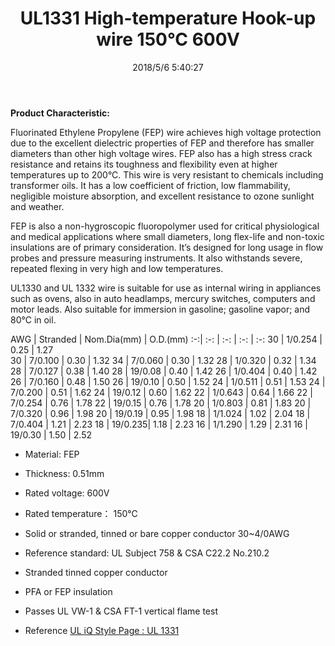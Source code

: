 ﻿---
layout: post 
title: UL1331 High-temperature Hook-up wire 150°C 600V
tags: hookup-wire, fep
categories: wire-cable
overview: FEP Fluorinated Ethylene Propylene Wire
series: HN10
part_number: 10-1331-0
thumb_img: 
image: 2022/11-20210603.jpg
date: 2018/5/6 5:40:27
permalink: /wire-cable/ul31312-hight-temperature-fep-f46-hookup-wire-150degc-600v.html
---


__Product Characteristic:__

Fluorinated Ethylene Propylene (FEP) wire achieves high voltage protection due to the excellent dielectric properties of FEP and therefore has smaller diameters than other high voltage wires.  FEP also has a high stress crack resistance and retains its toughness and flexibility even at higher temperatures up to 200°C.  This wire is very resistant to chemicals including transformer oils.  It has a low coefficient of friction, low flammability, negligible moisture absorption, and excellent resistance to ozone sunlight and weather.

FEP is also a non-hygroscopic fluoropolymer used for critical physiological and medical applications where small diameters, long flex-life and non-toxic insulations are of primary consideration. It’s designed for long usage in flow probes and pressure measuring instruments. It also withstands severe, repeated flexing in very high and low temperatures.

UL1330 and UL 1332 wire is suitable for use as internal wiring in appliances such as ovens, also in auto headlamps, mercury switches, computers and motor leads. Also suitable for immersion in gasoline; gasoline vapor; and 80°C in oil.


AWG | Stranded | Nom.Dia(mm) | O.D.(mm)
:-:| :-: | :-: | :-: | :-: 
30 | 1/0.254 | 0.25 | 1.27	
30 | 7/0.100 | 0.30 | 1.32
34 | 7/0.060 | 0.30 | 1.32
28 | 1/0.320 | 0.32 | 1.34
28 | 7/0.127 | 0.38 | 1.40
28 | 19/0.08 | 0.40 | 1.42
26 | 1/0.404 | 0.40 | 1.42
26 | 7/0.160 | 0.48 | 1.50
26 | 19/0.10 | 0.50 | 1.52
24 | 1/0.511 | 0.51 | 1.53
24 | 7/0.200 | 0.51 | 1.62
24 | 19/0.12 | 0.60 | 1.62
22 | 1/0.643 | 0.64 | 1.66
22 | 7/0.254 | 0.76 | 1.78
22 | 19/0.15 | 0.76 | 1.78
20 | 1/0.803 | 0.81 | 1.83
20 | 7/0.320 | 0.96 | 1.98
20 | 19/0.19 | 0.95 | 1.98
18 | 1/1.024 | 1.02 | 2.04
18 | 7/0.404 | 1.21 | 2.23
18 | 19/0.235| 1.18 | 2.23
16 | 1/1.290 | 1.29 | 2.31
16 | 19/0.30 | 1.50 | 2.52

* Material: FEP
* Thickness: 0.51mm

* Rated voltage: 600V
* Rated temperature： 150℃
* Solid or stranded, tinned or bare copper conductor 30~4/0AWG 
* Reference standard: UL Subject 758 & CSA C22.2 No.210.2
* Stranded tinned copper conductor
* PFA or FEP insulation
* Passes UL VW-1 & CSA FT-1 vertical flame test

* Reference 
[UL iQ Style Page : UL 1331](http://iq.ul.com/awm/stylepage.aspx?Style=1331)
